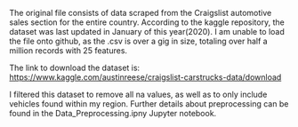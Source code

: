 The original file consists of data scraped from the Craigslist automotive sales section for the entire country. According to the kaggle repository, the dataset was last updated in January of this year(2020). I am unable to load the file onto github, as the .csv is over a gig in size, totaling over half a million records with 25 features.

The link to download the dataset is: https://www.kaggle.com/austinreese/craigslist-carstrucks-data/download

I filtered this dataset to remove all na values, as well as to only include vehicles found within my region. Further details about preprocessing can be found in the Data_Preprocessing.ipny Jupyter notebook.
